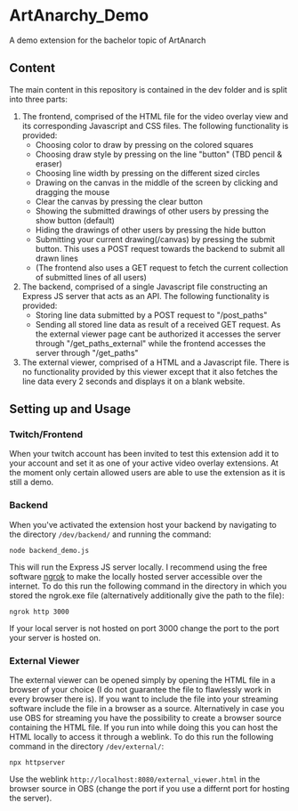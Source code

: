 # ArtAnarchy_Demo

A demo extension for the bachelor topic of ArtAnarch

## Content

The main content in this repository is contained in the dev folder and is split into three parts:

1. The frontend, comprised of the HTML file for the video overlay view and its corresponding Javascript and CSS files. The following functionality is provided:
   - Choosing color to draw by pressing on the colored squares
   - Choosing draw style by pressing on the line "button" (TBD pencil & eraser)
   - Choosing line width by pressing on the different sized circles
   - Drawing on the canvas in the middle of the screen by clicking and dragging the mouse
   - Clear the canvas by pressing the clear button
   - Showing the submitted drawings of other users by pressing the show button (default)
   - Hiding the drawings of other users by pressing the hide button
   - Submitting your current drawing(/canvas) by pressing the submit button. This uses a POST request towards the backend to submit all drawn lines
   - (The frontend also uses a GET request to fetch the current collection of submitted lines of all users)
2. The backend, comprised of a single Javascript file constructing an Express JS server that acts as an API. The following functionality is provided:
   - Storing line data submitted by a POST request to "/post_paths"
   - Sending all stored line data as result of a received GET request. As the external viewer page cant be authorized it accesses the server through "/get_paths_external" while the frontend accesses the server through "/get_paths"
3. The external viewer, comprised of a HTML and a Javascript file. There is no functionality provided by this viewer except that it also fetches the line data every 2 seconds and displays it on a blank website.

## Setting up and Usage

### Twitch/Frontend

When your twitch account has been invited to test this extension add it to your account and set it as one of your active video overlay extensions. At the moment only certain allowed users are able to use the extension as it is still a demo.

### Backend

When you've activated the extension host your backend by navigating to the directory `/dev/backend/` and running the command:

    node backend_demo.js

This will run the Express JS server locally. I recommend using the free software [ngrok](https://ngrok.com/) to make the locally hosted server accessible over the internet. To do this run the following command in the directory in which you stored the ngrok.exe file (alternatively additionally give the path to the file):

    ngrok http 3000

If your local server is not hosted on port 3000 change the port to the port your server is hosted on.

### External Viewer

The external viewer can be opened simply by opening the HTML file in a browser of your choice (I do not guarantee the file to flawlessly work in every browser there is). If you want to include the file into your streaming software include the file in a browser as a source. Alternatively in case you use OBS for streaming you have the possibility to create a browser source containing the HTML file. If you run into while doing this you can host the HTML locally to access it through a weblink. To do this run the following command in the directory `/dev/external/`:

    npx httpserver

Use the weblink `http://localhost:8080/external_viewer.html` in the browser source in OBS (change the port if you use a differnt port for hosting the server).
